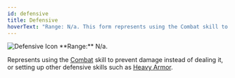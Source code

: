 ```yaml
---
id: defensive
title: Defensive
hoverText: "Range: N/a. This form represents using the Combat skill to prevent damage instead of dealing it, or setting up other defensive skills such as Heavy Armor."
---
```


<img src="/icons/defensive.svg" alt="Defensive Icon" />
**Range:** N/a.

Represents using the [Combat](/docs/all/skill-lines/combat) skill to prevent damage instead of dealing it, or setting up other defensive skills such as [Heavy Armor](/docs/all/skill-lines/warrior/heavy-armor.md).

